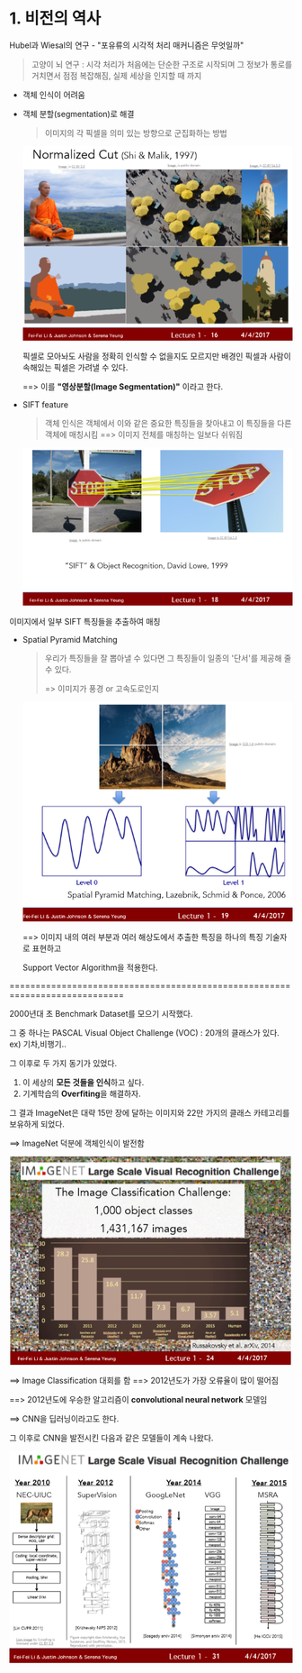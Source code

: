 # 1. 비전의 역사

Hubel과 Wiesal의 연구 - "포유류의 시각적 처리 매커니즘은 무엇일까"

> 고양이 뇌 연구 : 시각 처리가 처음에는 단순한 구조로 시작되며 그 정보가 통로를 거치면서 점점 복잡해짐, 실제 세상을 인지할 때 까지



- 객체 인식이 어려움 

- 객체 분할(segmentation)로 해결

  > 이미지의 각 픽셀을 의미 있는 방향으로 군집화하는 방법

  <img src='img/1-1.png'>

  

  픽셀로 모아놔도 사람을 정확히 인식할 수 없을지도 모르지만 배경인 픽셀과 사람이 속해있는 픽셀은 가려낼 수 있다.

  ==> 이를 **"영상분할(Image Segmentation)"** 이라고 한다.

- SIFT feature

  > 객체 인식은 객체에서 이와 같은 중요한 특징들을 찾아내고 이 특징들을 다른 객체에 매칭시킴 ==> 이미지 전체를 매칭하는 일보다 쉬워짐

  <img src='img/1-2.png'>

  

이미지에서 일부 SIFT 특징들을 추출하여 매칭

- Spatial Pyramid Matching

  > 우리가 특징들을 잘 뽑아낼 수 있다면 그 특징들이 일종의 '단서'를 제공해 줄 수 있다.
  >
  > => 이미지가 풍경 or 고속도로인지

  <img src='img/1-3.png'>

  ==> 이미지 내의 여러 부분과 여러 해상도에서 추출한 특징을 하나의 특징 기술자로 표현하고 

  Support Vector Algorithm을 적용한다.

  

============================================================================

2000년대 초 Benchmark Dataset를 모으기 시작했다.

그 중 하나는 PASCAL Visual Object Challenge (VOC) : 20개의 클래스가 있다. ex) 기차,비행기..



그 이후로 두 가지 동기가 있었다.

1. 이 세상의 **모든 것들을 인식**하고 싶다.
2. 기계학습의 **Overfiting**을 해결하자.

그 결과 ImageNet은 대략 15만 장에 달하는 이미지와 22만 가지의 클래스 카테고리를 보유하게 되었다.

==>  ImageNet 덕분에 객체인식이 발전함

<img src='img/1-4.png'>

==> Image Classification 대회를 함 ==> 2012년도가 가장 오류율이 많이 떨어짐

==> 2012년도에 우승한 알고리즘이 **convolutional neural network** 모델임

==> CNN을 딥러닝이라고도 한다.

그 이후로 CNN을 발전시킨 다음과 같은 모델들이 계속 나왔다.

<img src='img/1-5.png'>



